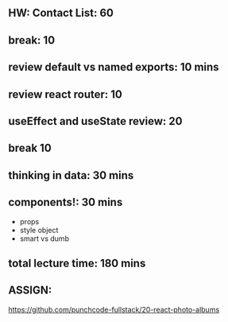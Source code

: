 ## HW: Contact List: 60

## break: 10

## review default vs named exports: 10 mins
## review react router: 10

## useEffect and useState review: 20

## break 10

## thinking in data: 30 mins
## components!: 30 mins
- props
- style object
- smart vs dumb

## total lecture time: 180 mins

## ASSIGN:

https://github.com/punchcode-fullstack/20-react-photo-albums
